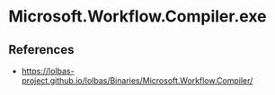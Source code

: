 # Microsoft.Workflow.Compiler.exe

## References
* https://lolbas-project.github.io/lolbas/Binaries/Microsoft.Workflow.Compiler/
